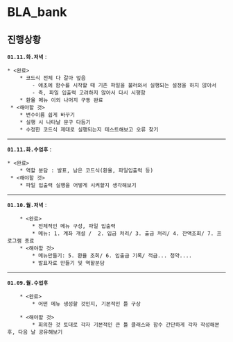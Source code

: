 # BLA_bank

## 진행상황
**`01.11.화.저녁`** :
```
* <완료>
    * 코드식 전체 다 갈아 엎음 
        - 애초에 함수를 시작할 때 기존 파일을 불러와서 실행되는 설정을 하지 않아서
        - 즉, 파일 입출력 고려하지 않아서 다시 시행함
    * 환율 메뉴 이외 나머지 구동 완료
 * <해야할 것>
    * 변수이름 쉽게 바꾸기
    * 실행 시 나타날 문구 다듬기
    * 수정한 코드식 제대로 실행되는지 테스트해보고 오류 찾기
```
---

**`01.11.화.수업후`** :
```
* <완료>
    * 역할 분담 : 발표, 남은 코드식(환율, 파일입출력 등) 
 * <해야할 것>
    * 파일 입출력 실행을 어떻게 시켜할지 생각해보기
```

---

**`01.10.월.저녁`** : 
```
    * <완료>
        * 전체적인 메뉴 구성, 파일 입출력
        * 메뉴: 1. 계좌 개설 /  2. 입금 처리/ 3. 출금 처리/ 4. 잔액조회/ 7. 프로그램 종료
    * <해야할 것>
        * 메뉴만들기: 5. 환율 조회/ 6. 입출금 기록/ 적금... 청약....
        * 발표자료 만들기 및 역할분담
```

---

**`01.09.월.수업후`**
```
    * <완료>
        * 어떤 메뉴 생성할 것인지, 기본적인 틀 구상
    
    * <해야할 것>
        * 회의한 것 토대로 각자 기본적인 큰 틀 클래스와 함수 간단하게 각자 작성해본 후, 다음 날 공유해보기
```        
